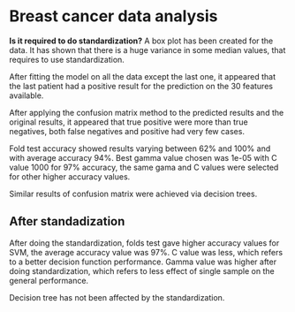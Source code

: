 # Breast cancer data analysis

**Is it required to do standardization?** A box plot has been created for the data. It has shown that there is a huge variance in some median values, that requires to use standardization.

After fitting the model on all the data except the last one, it appeared that the last patient had a positive result for the prediction on the 30 features available.

After applying the confusion matrix method to the predicted results and the original results, it appeared that true positive were more than true negatives, both false negatives and positive had very few cases.

Fold test accuracy showed results varying between 62% and 100% and with average accuracy 94%. Best gamma value chosen was 1e-05 with C value 1000 for 97% accuracy, the same gama and C values were selected for other higher accuracy values.

Similar results of confusion matrix were achieved via decision trees.

## After standadization
After doing the standardization, folds test gave higher accuracy values for SVM, the average accuracy value was 97%. C value was less, which refers to a better decision function performance. Gamma value was higher after doing standardization, which refers to less effect of single sample on the general performance.

Decision tree has not been affected by the standardization.